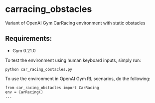 # carracing_obstacles
Variant of OpenAI Gym CarRacing environment with static obstacles

## Requirements:
- Gym 0.21.0

To test the environment using human keyboard inputs, simply run:
```
python car_racing_obstacles.py
```

To use the environment in OpenAI Gym RL scenarios, do the following:

```
from car_racing_obstacles import CarRacing
env = CarRacing()
...
```